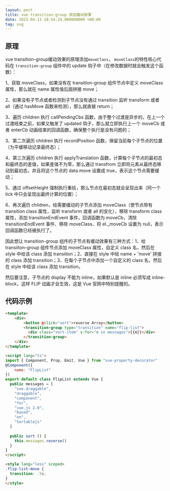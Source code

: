 ```yaml
---
layout: post
title: vue transition-group 添加缓动效果
date: 2023-04-11 18:54:24.000000000 +08:00
tag: svg
---
```


## 原理
vue transition-group缓动效果的原理添加`moveClass`， `moveClass`的特性核心代码在 `transition-group` 组件中的 update 钩子中（在修改数据时就会触发这个函数）：

1、获取 moveClass，如果没有在 transition-group 组件节点中定义 moveClass 属性，那么就在 name 属性值后面拼接 move；

2、如果没有子节点或者检测到子节点没有通过 transition 监听 transform 或者 all（通过 hasMove 函数来检测），那么就直接 return；

3、遍历 children 执行 callPendingCbs 函数，由于整个过渡是异步的，在上一个过渡结束之前，如果又触发了 updated 钩子，那么就立即执行上一个 moveCb 或者 enterCb 动画结束的回调函数，确保整个执行是没有问题的；

3、第二次遍历 children 执行 recordPosition 函数，保留当前每个子节点的位置（为平缓移动记录最终态）；

4、第三次遍历 children 执行 applyTranslation 函数，计算每个子节点的最初态和最终态的差值，如果差值不为零，那么通过 transfrom 立即将元素从最终态移动到最初态，并且将这个节点的 data.move 设置成 true，表示这个节点需要缓动；

5、通过 offsetHeight 强制执行重绘，那么节点在最初态就会呈现出来（同一个 tick 中只会呈现出最终计算的位置）；

6、再次遍历 children，给需要缓动的子节点添加 moveClass（使节点带有 transition class 属性，监听 transform 或者 all 的变化），移除 transform class 属性，添加 transitionEndEvent 事件，回调函数为 moveCb，清除 transitionEndEvent 事件、移除 moveClass、将 el._moveCb 设置为 null，表示回调函数已经被执行了。

因此想让 transition-group 组件的子节点有缓动效果有三种方式：1、给 transiiton-group 组件节点添加 moveClass 属性，自定义 class 名，然后在 style 中给该 class 添加 transiiton；2、直接在 style 中给 name + 'move' 拼接的 class 添加 transition；3、在每个子节点中添加一个自定义的 class 名，然后在 style 中给该 class 添加 transition。

然后要注意，子节点的 display 不能为 inline，如果默认是 inline 必须写成 inline-block，这样 FLIP 动画才会生效，这是 Vue 官网中特别提醒的。

## 代码示例
``` html
<template>
    <div>
        <button @click="sort">reverse Array</button>
        <transition-group type="transition" name="flip-list">
          <div class="sort-item" v-for="m in messages">{{m}}</div>
        </transition-group>
    </div>
</template>

<script lang="ts">
import { Component, Prop, Emit, Vue } from "vue-property-decorator"
@Component({
    name: "FlipList"
})
export default class FlipList extends Vue {
  public messages = [
    "vue.draggable",
    "draggable",
    "component",
    "for",
    "vue.js 2.0",
    "based",
    "on",
    "Sortablejs"
  ]
  
  public sort () {
    this.messages.reverse()
  }
}
</script>

<style lang="less" scoped>
.flip-list-move {
  transition: .5s;
}
</style>

```


